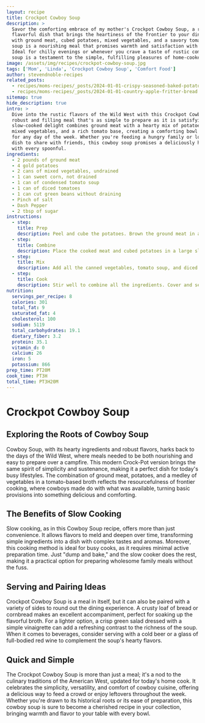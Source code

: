 ```yaml
---
layout: recipe
title: Crockpot Cowboy Soup
description: >
  Savor the comforting embrace of my mother's Crockpot Cowboy Soup, a robust and
  flavorful dish that brings the heartiness of the frontier to your dinner table. Packed
  with ground meat, cubed potatoes, mixed vegetables, and a savory tomato broth, this
  soup is a nourishing meal that promises warmth and satisfaction with every spoonful.
  Ideal for chilly evenings or whenever you crave a taste of rustic comfort, this cowboy
  soup is a testament to the simple, fulfilling pleasures of home-cooked meals.
image: /assets/img/recipes/crockpot-cowboy-soup.jpg
tags: ['Mom', 'Linda', 'Crockpot Cowboy Soup', 'Comfort Food']
author: stevendnoble-recipes
related_posts:
  - recipes/moms-recipes/_posts/2024-01-01-crispy-seasoned-baked-potato-rounds.md
  - recipes/moms-recipes/_posts/2024-01-01-country-apple-fritter-bread.md
sitemap: true
hide_description: true
intro: >
  Dive into the rustic flavors of the Wild West with this Crockpot Cowboy Soup, a
  robust and filling meal that's as simple to prepare as it is satisfying to eat. This
  slow-cooked delight combines ground meat with a hearty mix of potatoes, sweet corn,
  mixed vegetables, and a rich tomato base, creating a comforting bowl that's perfect
  for any day of the week. Whether you're feeding a hungry family or looking for a warm
  dish to share with friends, this cowboy soup promises a deliciously hearty experience
  with every spoonful.
ingredients:
  - 2 pounds of ground meat
  - 4 gold potatoes
  - 2 cans of mixed vegetables, undrained
  - 1 can sweet corn, not drained
  - 1 can of condensed tomato soup
  - 1 can of diced tomatoes
  - 1 can cut green beans without draining
  - Pinch of salt
  - Dash Pepper
  - 2 tbsp of sugar
instructions:
  - step:
    title: Prep
    description: Peel and cube the potatoes. Brown the ground meat in a skillet and drain any excess fat.
  - step:
    title: Combine
    description: Place the cooked meat and cubed potatoes in a large slow cooker.
  - step:
    title: Mix
    description: Add all the canned vegetables, tomato soup, and diced tomatoes to the slow cooker. Season with salt, pepper, and sugar. If substituting with fresh or frozen vegetables, consider adding some meat broth for extra flavor.
  - step:
    title: Cook
    description: Stir well to combine all the ingredients. Cover and set your slow cooker on low, simmering the soup for 2-3 hours until the potatoes are tender and the flavors have melded together beautifully.
nutrition:
  servings_per_recipe: 8
  calories: 301
  total_fat: 9
  saturated_fat: 4
  cholesterol: 100
  sodium: 5119
  total_carbohydrates: 19.1
  dietary_fiber: 3.2
  protein: 35.1
  vitamin_d: 0
  calcium: 26
  iron: 5
  potassium: 866
prep_time: PT20M
cook_time: PT3H
total_time: PT3H20M
---
```


# Crockpot Cowboy Soup

## Exploring the Roots of Cowboy Soup

Cowboy Soup, with its hearty ingredients and robust flavors, harks back to the days of the Wild West, where meals needed to be both nourishing and easy to prepare over a campfire. This modern Crock-Pot version brings the same spirit of simplicity and sustenance, making it a perfect dish for today's busy lifestyles. The combination of ground meat, potatoes, and a medley of vegetables in a tomato-based broth reflects the resourcefulness of frontier cooking, where cowboys made do with what was available, turning basic provisions into something delicious and comforting.

## The Benefits of Slow Cooking

Slow cooking, as in this Cowboy Soup recipe, offers more than just convenience. It allows flavors to meld and deepen over time, transforming simple ingredients into a dish with complex tastes and aromas. Moreover, this cooking method is ideal for busy cooks, as it requires minimal active preparation time. Just "dump and bake," and the slow cooker does the rest, making it a practical option for preparing wholesome family meals without the fuss.

## Serving and Pairing Ideas

Crockpot Cowboy Soup is a meal in itself, but it can also be paired with a variety of sides to round out the dining experience. A crusty loaf of bread or cornbread makes an excellent accompaniment, perfect for soaking up the flavorful broth. For a lighter option, a crisp green salad dressed with a simple vinaigrette can add a refreshing contrast to the richness of the soup. When it comes to beverages, consider serving with a cold beer or a glass of full-bodied red wine to complement the soup's hearty flavors.

## Quick and Simple

The Crockpot Cowboy Soup is more than just a meal; it's a nod to the culinary traditions of the American West, updated for today's home cook. It celebrates the simplicity, versatility, and comfort of cowboy cuisine, offering a delicious way to feed a crowd or enjoy leftovers throughout the week. Whether you're drawn to its historical roots or its ease of preparation, this cowboy soup is sure to become a cherished recipe in your collection, bringing warmth and flavor to your table with every bowl.
